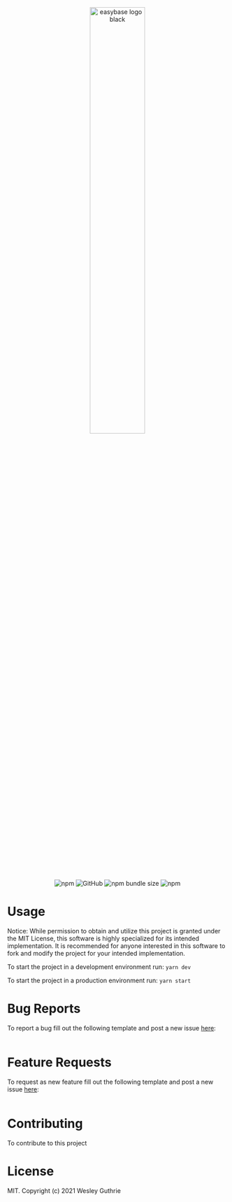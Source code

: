 <br />
<br />

<p align="center">
  <a href="https://cards.simulationhockey.com">
    <img src="https://cards.simulationhockey.com/images/ice-level.svg" alt="easybase logo black" width="50%">
  </a>
</p>

<br />

<p align="center">
  <img alt="npm" src="https://img.shields.io/npm/dw/easybase-react">
  <img alt="GitHub" src="https://img.shields.io/github/license/easybase/easybase-react">
  <img alt="npm bundle size" src="https://img.shields.io/bundlephobia/min/easybase-react">
  <img alt="npm" src="https://img.shields.io/npm/v/easybase-react">
</p>

# Usage

Notice: While permission to obtain and utilize this project is granted under the MIT License, this software is highly specialized for its intended implementation. It is recommended for anyone interested in this software to fork and modify the project for your intended implementation.

To start the project in a development environment run:
`yarn dev`

To start the project in a production environment run:
`yarn start`

# Bug Reports

To report a bug fill out the following template and post a new issue [here](https://github.com/GuthrieW/shl-trading-cards/issues/new):

```

```

# Feature Requests

To request as new feature fill out the following template and post a new issue [here](https://github.com/GuthrieW/shl-trading-cards/issues/new):

```

```

# Contributing

To contribute to this project

# License

MIT. Copyright (c) 2021 Wesley Guthrie
